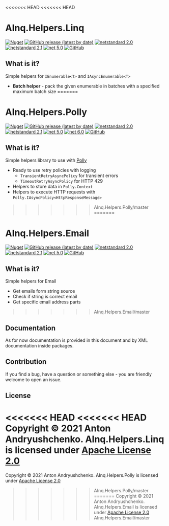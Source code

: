 <<<<<<< HEAD
<<<<<<< HEAD
# AInq.Helpers.Linq

[![Nuget](https://img.shields.io/nuget/v/AInq.Helpers.Linq)](https://www.nuget.org/packages/AInq.Helpers.Linq/) [![GitHub release (latest by date)](https://img.shields.io/github/v/release/andryushchenko/AInq.Helpers.Linq)](https://github.com/andryushchenko/AInq.Helpers.Linq/releases) [![netstandard 2.0](https://img.shields.io/badge/netstandard-2.0-blue.svg)](https://docs.microsoft.com/en-us/dotnet/standard/net-standard) [![netstandard 2.1](https://img.shields.io/badge/netstandard-2.1-blue.svg)](https://docs.microsoft.com/en-us/dotnet/standard/net-standard) [![net 5.0](https://img.shields.io/badge/net-5.0-blue.svg)](https://dotnet.microsoft.com/learn/dotnet/what-is-dotnet) [![GitHub](https://img.shields.io/github/license/andryushchenko/AInq.Helpers.Linq)](LICENSE)

## What is it?

Simple helpers for `IEnumerable<T>` and `IAsyncEnumerable<T>`

- **Batch helper** - pack the given enumerable in batches with a specified maximum batch size
=======
# AInq.Helpers.Polly

[![Nuget](https://img.shields.io/nuget/v/AInq.Helpers.Polly)](https://www.nuget.org/packages/AInq.Helpers.Polly/) [![GitHub release (latest by date)](https://img.shields.io/github/v/release/andryushchenko/AInq.Helpers.Polly)](https://github.com/andryushchenko/AInq.Helpers.Polly/releases) [![netstandard 2.0](https://img.shields.io/badge/netstandard-2.0-blue.svg)](https://docs.microsoft.com/en-us/dotnet/standard/net-standard) [![netstandard 2.1](https://img.shields.io/badge/netstandard-2.1-blue.svg)](https://docs.microsoft.com/en-us/dotnet/standard/net-standard) [![net 5.0](https://img.shields.io/badge/net-5.0-blue.svg)](https://dotnet.microsoft.com/learn/dotnet/what-is-dotnet) [![net 6.0](https://img.shields.io/badge/net-6.0-blue.svg)](https://dotnet.microsoft.com/learn/dotnet/what-is-dotnet) [![GitHub](https://img.shields.io/github/license/andryushchenko/AInq.Helpers.Polly)](LICENSE)

## What is it?

Simple helpers library to use with [Polly](https://github.com/App-vNext/Polly)

- Ready to use retry policies with logging
  - `TransientRetryAsyncPolicy` for transient errors
  - `TimeoutRetryAsyncPolicy` for HTTP 429
- Helpers to store data in `Polly.Context`
- Helpers to execute HTTP requests with `Polly.IAsyncPolicy<HttpResponseMessage>`
>>>>>>> AInq.Helpers.Polly/master
=======
# AInq.Helpers.Email

[![Nuget](https://img.shields.io/nuget/v/AInq.Helpers.Email)](https://www.nuget.org/packages/AInq.Helpers.Email/) [![GitHub release (latest by date)](https://img.shields.io/github/v/release/andryushchenko/AInq.Helpers.Email)](https://github.com/andryushchenko/AInq.Helpers.Email/releases) [![netstandard 2.0](https://img.shields.io/badge/netstandard-2.0-blue.svg)](https://docs.microsoft.com/en-us/dotnet/standard/net-standard) [![netstandard 2.1](https://img.shields.io/badge/netstandard-2.1-blue.svg)](https://docs.microsoft.com/en-us/dotnet/standard/net-standard) [![net 5.0](https://img.shields.io/badge/net-5.0-blue.svg)](https://dotnet.microsoft.com/learn/dotnet/what-is-dotnet) [![GitHub](https://img.shields.io/github/license/andryushchenko/AInq.Helpers.Email)](LICENSE)

## What is it?

Simple helpers for Email

- Get emails form string source
- Check if string is correct email 
- Get specific email address parts
>>>>>>> AInq.Helpers.Email/master

## Documentation

As for now documentation is provided in this document and by XML documentation inside packages.

## Contribution

If you find a bug, have a question or something else - you are friendly welcome to open an issue.

## License
<<<<<<< HEAD
<<<<<<< HEAD
Copyright © 2021 Anton Andryushchenko. AInq.Helpers.Linq is licensed under [Apache License 2.0](LICENSE)
=======
Copyright © 2021 Anton Andryushchenko. AInq.Helpers.Polly is licensed under [Apache License 2.0](LICENSE)
>>>>>>> AInq.Helpers.Polly/master
=======
Copyright © 2021 Anton Andryushchenko. AInq.Helpers.Email is licensed under [Apache License 2.0](LICENSE)
>>>>>>> AInq.Helpers.Email/master
